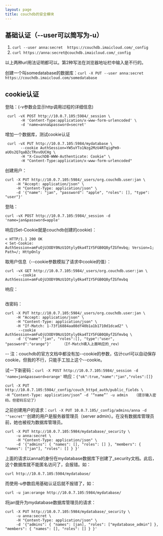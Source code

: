 ```yaml
---
layout: page
title: couchdb的安全模块
---
```


## 基础认证（--user可以简写为-u）
1. ```curl --user anna:secret  https://couchdb.imaicloud.com/_config```
2. ```curl https://anna:secret@couchdb.imaicloud.com/_config```

以上两种url用法证明都可以。第2种写法在浏览器地址栏中输入是不行的。

创建一个叫somedatabase的数据库：```curl -X PUT --user anna:secret https://couchdb.imaicloud.com/somedatabase```

## cookie认证
登陆：(-v参数会显示http调用过程的详细信息)
```
 curl -vX POST http://10.0.7.105:5984/_session \
       -H 'Content-Type:application/x-www-form-urlencoded' \
       -d 'name=anna&password=secret'
```

增加一个数据库，测试cookie认证
```
 curl -vX PUT http://10.0.7.105:5984/mydatabase \
       --cookie AuthSession=YW5uYTo1Nzg2MzU4RTqigPm9-aUOs2Q7qaBZcTRvvOUCHg \
       -H "X-CouchDB-WWW-Authenticate: Cookie" \
       -H "Content-Type:application/x-www-form-urlencoded"
```
创建用户：
```
curl -X PUT http://10.0.7.105:5984/_users/org.couchdb.user:jan \
     -H "Accept: application/json" \
     -H "Content-Type: application/json" \
     -d '{"name": "jan", "password": "apple", "roles": [], "type": "user"}'
```
登陆：
```
curl -vX POST http://10.0.7.105:5984/_session -d 'name=jan&password=apple'
```
响应(Set-Cookie就是couchdb创建的cookie)：
```
< HTTP/1.1 200 OK
< Set-Cookie: AuthSession=amFuOjU3ODY0NzU1Otyly0ka4T1Y5FGB0Q8yfZGfmvbq; Version=1; Path=/; HttpOnly

```
取用户信息（--cookie参数模拟了请求中cookie的值）：
```
curl -vX GET http://10.0.7.105:5984/_users/org.couchdb.user:jan \
      --cookie AuthSession=amFuOjU3ODY0NzU1Otyly0ka4T1Y5FGB0Q8yfZGfmvbq
```
响应：
```{"_id":"org.couchdb.user:jan","_rev":"1-73f16884aa08df40b1a1b1710d1dcad2","password_scheme":"pbkdf2","iterations":10,"name":"jan","roles":[],"type":"user","derived_key":"4721471dfe82ee266d493acf26d5f8927d916435","salt":"2011ade37425b921ef87aec9f0c1daa5"}
```
改密码：
```
curl -X PUT http://10.0.7.105:5984/_users/org.couchdb.user:jan \
     -H "Accept: application/json" \
     -H "Content-Type: application/json" \
     -H "If-Match: 1-73f16884aa08df40b1a1b1710d1dcad2" \
      --cookie AuthSession=amFuOjU3ODY0NzU1Otyly0ka4T1Y5FGB0Q8yfZGfmvbq \
     -d '{"name":"jan", "roles":[], "type":"user", "password":"orange"}'     （If-Match填入上面响应的_rev）
```
-- 注：couchdb的官方文档中都没有加--cookie的参数，估计curl可以自动保存cookie，但我的不行，只能手工加上这个--cookie。

试一下新密码：```curl -X POST http://10.0.7.105:5984/_session -d 'name=jan&password=orange'```
响应：```{"ok":true,"name":"jan","roles":[]}```

```
curl -X PUT http://10.0.7.105:5984/_config/couch_httpd_auth/public_fields \
-H “Content-Type: application/json” -d ‘“name”’ -u admin   （提示输入密码，但密码忘记了）
```

之前创建用户的请求：```curl -X PUT 10.0.7.105/_config/admins/anna -d '"secret"'```创建的用户是服务器管理员（server admin）。在没有数据库管理员前，她也被视为数据库管理员。
```
curl -X PUT http://10.0.7.105:5984/mydatabase/_security \
     -u anna:secret \
     -H "Content-Type: application/json" \
     -d '{"admins": { "names": [], "roles": [] }, "members": { "names": ["jan"], "roles": [] } }'
```
上面的请求以anna的身份在mydatabase数据库下创建了_security文档。此后，这个数据库就不能匿名访问了，会报错。如：
```
curl http://10.0.7.105:5984/mydatabase/
```
而使用-u参数启用基础认证后就不报错了，如：
```
curl -u jan:orange http://10.0.7.105:5984/mydatabase/
```
将jan提升为mydatabase数据库管理员的请求：
```
curl -X PUT http://10.0.7.105:5984/mydatabase/_security \
     -u anna:secret \
     -H "Content-Type: application/json" \
     -d '{"admins": { "names": [jan], "roles": ["mydatabase_admin"] }, "members": { "names": [], "roles": [] } }'
```
